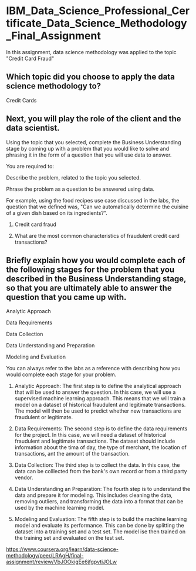 # IBM_Data_Science_Professional_Certificate_Data_Science_Methodology_Final_Assignment
In this assignment, data science methodology was applied to the topic "Credit Card Fraud"


## Which topic did you choose to apply the data science methodology to? 

Credit Cards


## Next, you will play the role of the client and the data scientist. 

Using the topic that you selected, complete the Business Understanding stage by coming up with a problem that you would like to solve and phrasing it in the form of a question that you will use data to answer. 

You are required to:

Describe the problem, related to the topic you selected.

Phrase the problem as a question to be answered using data.

For example, using the food recipes use case discussed in the labs, the question that we defined was, "Can we automatically determine the cuisine of a given dish based on its ingredients?".

1. Credit card fraud

2. What are the most common characteristics of fraudulent credit card transactions?


## Briefly explain how you would complete each of the following stages for the problem that you described in the Business Understanding stage, so that you are ultimately able to answer the question that you came up with. 

Analytic Approach

Data Requirements

Data Collection

Data Understanding and Preparation

Modeling and Evaluation

You can always refer to the labs as a reference with describing how you would complete each stage for your problem.

1. Analytic Approach: The first step is to define the analytical approach that will be used to answer the question. In this case, we will use a supervised machine learning approach. This means that we will train a model on a dataset of historical fraudulent and legitimate transactions. The model will then be used to predict whether new transactions are fraudulent or legitimate.
   
2. Data Requirements: The second step is to define the data requirements for the project. In this case, we will need a dataset of historical fraudulent and legitimate transactions. The dataset should include information about the tima of day, the type of merchant, the location of transactions, ant the amount of the transaction.

3. Data Collection: The third step is to collect the data. In this case, the data can be colllected from the bank's own record or from a third party vendor.

4. Data Understanding an Preparation: The fourth step is to understand the data and prepare it for modeling. This includes cleaning the data, removing outliers, and transforming the data into a format that can be used by the machine learning model.
   
5. Modeling and Evaluation: The fifth step is to build the machine learning model and evaluate its performance. This can be done by splitting the dataset into a training set and a test set. The model ise then trained on the training set and evaluated on the test set.

https://www.coursera.org/learn/data-science-methodology/peer/LRAgH/final-assignment/review/VbJOOkigEe6jfgpvtiJOLw


